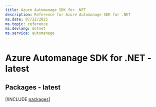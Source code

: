 ```yaml
---
title: Azure Automanage SDK for .NET
description: Reference for Azure Automanage SDK for .NET
ms.date: 07/22/2025
ms.topic: reference
ms.devlang: dotnet
ms.service: automanage
---
```

# Azure Automanage SDK for .NET - latest
## Packages - latest
[!INCLUDE [packages](automanage-index.md)]